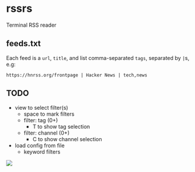 # rssrs

Terminal RSS reader

## feeds.txt
Each feed is a `url`, `title`, and list comma-separated `tags`, separated by `|`s, e.g:
```
https://hnrss.org/frontpage | Hacker News | tech,news
```

## TODO

- view to select filter(s)
    - space to mark filters
    - filter: tag (0+)
        - T to show tag selection
    - filter: channel (0+)
        - C to show channel selection
- load config from file
    - keyword filters

![](shot.png)
